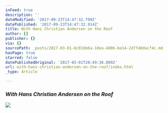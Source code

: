 ```yaml
---
inFeed: true
description: ''
dateModified: '2017-09-23T14:47:32.799Z'
datePublished: '2017-09-23T14:47:32.914Z'
title: With Hans Christian Andersen on the Roof
author: []
publisher: {}
via: {}
sourcePath: _posts/2017-03-01-8c01bb6a-10ea-4806-be14-2d7f48dacf4c.md
hasPage: true
starred: false
datePublishedOriginal: '2017-03-01T20:49:36.009Z'
url: with-hans-christian-andersen-on-the-roof/index.html
_type: Article

---
```

### _With Hans Christian Andersen on the Roof_
![](https://the-grid-user-content.s3-us-west-2.amazonaws.com/e9e840a1-bda3-460c-8234-a23488504e27.jpg)